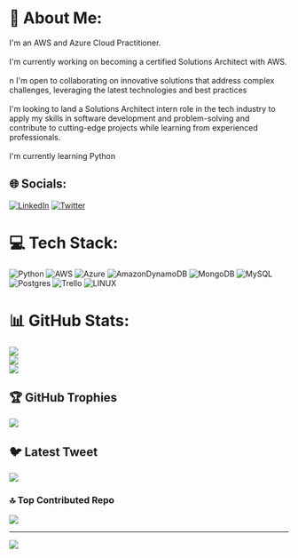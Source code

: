 # 💫 About Me:
I'm an AWS and Azure Cloud Practitioner.<br><br>I'm currently working on becoming a certified Solutions Architect with AWS.<br><br>n I'm open to collaborating on innovative solutions that address complex challenges, leveraging the latest technologies and best practices<br><br>I'm looking to land a Solutions Architect intern role in the tech industry to apply my skills in software development and problem-solving and contribute to cutting-edge projects while learning from experienced professionals.<br><br>I'm currently learning Python 


## 🌐 Socials:
[![LinkedIn](https://img.shields.io/badge/LinkedIn-%230077B5.svg?logo=linkedin&logoColor=white)](https://linkedin.com/in/https://www.linkedin.com/in/florence-okoli/) [![Twitter](https://img.shields.io/badge/Twitter-%231DA1F2.svg?logo=Twitter&logoColor=white)](https://twitter.com/@Nwendu17) 

# 💻 Tech Stack:
![Python](https://img.shields.io/badge/python-3670A0?style=for-the-badge&logo=python&logoColor=ffdd54) ![AWS](https://img.shields.io/badge/AWS-%23FF9900.svg?style=for-the-badge&logo=amazon-aws&logoColor=white) ![Azure](https://img.shields.io/badge/azure-%230072C6.svg?style=for-the-badge&logo=azure-devops&logoColor=white) ![AmazonDynamoDB](https://img.shields.io/badge/Amazon%20DynamoDB-4053D6?style=for-the-badge&logo=Amazon%20DynamoDB&logoColor=white) ![MongoDB](https://img.shields.io/badge/MongoDB-%234ea94b.svg?style=for-the-badge&logo=mongodb&logoColor=white) ![MySQL](https://img.shields.io/badge/mysql-%2300f.svg?style=for-the-badge&logo=mysql&logoColor=white) ![Postgres](https://img.shields.io/badge/postgres-%23316192.svg?style=for-the-badge&logo=postgresql&logoColor=white) ![Trello](https://img.shields.io/badge/Trello-%23026AA7.svg?style=for-the-badge&logo=Trello&logoColor=white) ![LINUX](https://img.shields.io/badge/Linux-FCC624?style=for-the-badge&logo=linux&logoColor=black)
# 📊 GitHub Stats:
![](https://github-readme-stats.vercel.app/api?username=WendyOkoli&theme=dark&hide_border=false&include_all_commits=true&count_private=true)<br/>
![](https://github-readme-streak-stats.herokuapp.com/?user=WendyOkoli&theme=dark&hide_border=false)<br/>
![](https://github-readme-stats.vercel.app/api/top-langs/?username=WendyOkoli&theme=dark&hide_border=false&include_all_commits=true&count_private=true&layout=compact)

## 🏆 GitHub Trophies
![](https://github-profile-trophy.vercel.app/?username=WendyOkoli&theme=radical&no-frame=false&no-bg=false&margin-w=4)

## 🐦 Latest Tweet
[![](https://gtce.itsvg.in/api?username=@Nwendu17)](https://github.com/VishwaGauravIn/github-twitter-card-embed)

### 🔝 Top Contributed Repo
![](https://github-contributor-stats.vercel.app/api?username=WendyOkoli&limit=5&theme=dark&combine_all_yearly_contributions=true)

---
[![](https://visitcount.itsvg.in/api?id=WendyOkoli&icon=0&color=0)](https://visitcount.itsvg.in)

<!-- Proudly created with GPRM ( https://gprm.itsvg.in ) -->
